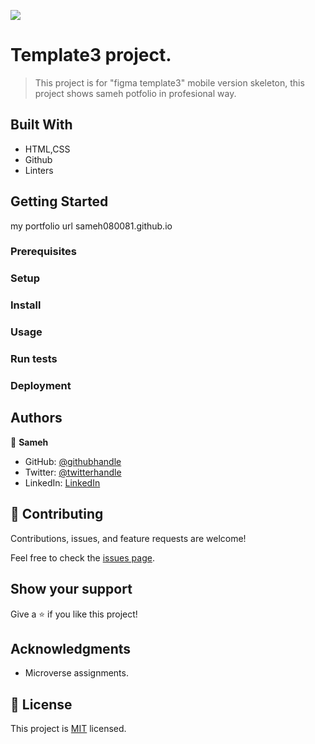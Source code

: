 ![](https://img.shields.io/badge/Microverse-blueviolet)

# Template3 project.

> This project is for "figma template3" mobile version skeleton,
> this project shows sameh potfolio in profesional way.

## Built With

- HTML,CSS
- Github
- Linters

## Getting Started

my portfolio url
sameh080081.github.io

### Prerequisites

### Setup

### Install

### Usage

### Run tests

### Deployment

## Authors

👤 **Sameh**

- GitHub: [@githubhandle](https://github.com/sameh080081)
- Twitter: [@twitterhandle](https://twitter.com/sameh080081)
- LinkedIn: [LinkedIn](https://linkedin.com/in/sameh080081)

## 🤝 Contributing

Contributions, issues, and feature requests are welcome!

Feel free to check the [issues page](../../issues/).

## Show your support

Give a ⭐️ if you like this project!

## Acknowledgments

- Microverse assignments.

## 📝 License

This project is [MIT](./MIT.md) licensed.
